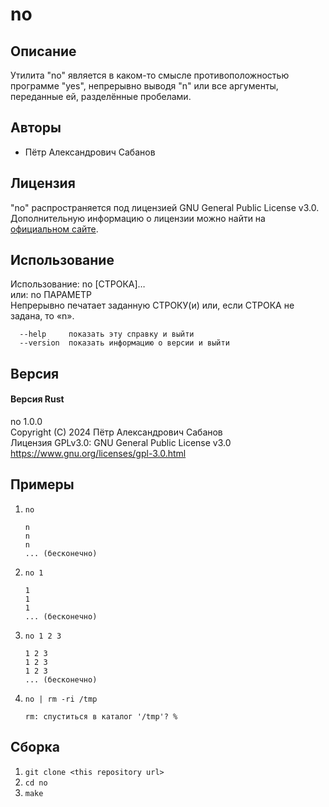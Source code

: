 # no

## Описание

Утилита "no" является в каком-то смысле противоположностью программе "yes", непрерывно выводя "n" или все аргументы, переданные ей, разделённые пробелами.

## Авторы

- Пётр Александрович Сабанов

## Лицензия

"no" распространяется под лицензией GNU General Public License v3.0. Дополнительную информацию о лицензии можно найти на [официальном сайте](https://www.gnu.org/licenses/gpl-3.0.html).

## Использование

Использование: no [СТРОКА]…  
или:    no ПАРАМЕТР  
Непрерывно печатает заданную СТРОКУ(и) или, если СТРОКА не задана, то «n».  

      --help     показать эту справку и выйти
      --version  показать информацию о версии и выйти

## Версия

#### Версия Rust

no 1.0.0  
Copyright (C) 2024 Пётр Александрович Сабанов  
Лицензия GPLv3.0: GNU General Public License v3.0 <https://www.gnu.org/licenses/gpl-3.0.html>

## Примеры

1. `no`

    ```
    n
    n
    n
    ... (бесконечно)
    ```

2. `no 1`

    ```
    1
    1
    1
    ... (бесконечно)
    ```

3. `no 1 2 3`

    ```
    1 2 3
    1 2 3
    1 2 3
    ... (бесконечно)
    ```

4. `no | rm -ri /tmp`

    ```
    rm: спуститься в каталог '/tmp'? %
    ```

## Сборка

1. `git clone <this repository url>`
2. `cd no`
3. `make`